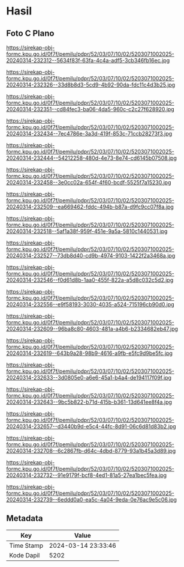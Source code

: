 # Hasil

## Foto C Plano

https://sirekap-obj-formc.kpu.go.id/0f7f/pemilu/pdpr/52/03/07/10/02/5203071002025-20240314-232312--5634f83f-63fa-4c4a-adf5-3cb346fb16ec.jpg

https://sirekap-obj-formc.kpu.go.id/0f7f/pemilu/pdpr/52/03/07/10/02/5203071002025-20240314-232326--33d8b8d3-5cd9-4b92-90da-fdc11c4d3b25.jpg

https://sirekap-obj-formc.kpu.go.id/0f7f/pemilu/pdpr/52/03/07/10/02/5203071002025-20240314-232351--cd84fec3-ba06-4da5-960c-c2c27f628920.jpg

https://sirekap-obj-formc.kpu.go.id/0f7f/pemilu/pdpr/52/03/07/10/02/5203071002025-20240314-232434--7ec4786e-3a3d-419f-853c-71ccb28273f3.jpg

https://sirekap-obj-formc.kpu.go.id/0f7f/pemilu/pdpr/52/03/07/10/02/5203071002025-20240314-232444--54212258-480d-4e73-8e74-cd6145b07508.jpg

https://sirekap-obj-formc.kpu.go.id/0f7f/pemilu/pdpr/52/03/07/10/02/5203071002025-20240314-232458--3e0cc02a-654f-4f60-bcdf-5525f7a15230.jpg

https://sirekap-obj-formc.kpu.go.id/0f7f/pemilu/pdpr/52/03/07/10/02/5203071002025-20240314-232509--ea669462-fddc-494b-b87a-d9fc9cc07f8a.jpg

https://sirekap-obj-formc.kpu.go.id/0f7f/pemilu/pdpr/52/03/07/10/02/5203071002025-20240314-232518--5af1a38f-959f-451e-9a5a-5810c1440531.jpg

https://sirekap-obj-formc.kpu.go.id/0f7f/pemilu/pdpr/52/03/07/10/02/5203071002025-20240314-232527--73db8d40-cd9b-4974-9103-1422f2a3468a.jpg

https://sirekap-obj-formc.kpu.go.id/0f7f/pemilu/pdpr/52/03/07/10/02/5203071002025-20240314-232546--f0d61d8b-1aa0-455f-822a-a5d8c032c5d2.jpg

https://sirekap-obj-formc.kpu.go.id/0f7f/pemilu/pdpr/52/03/07/10/02/5203071002025-20240314-232556--e9f58193-3030-4035-a524-715196cb90d0.jpg

https://sirekap-obj-formc.kpu.go.id/0f7f/pemilu/pdpr/52/03/07/10/02/5203071002025-20240314-232609--96ba8c80-4603-481a-a4b6-b2334682eb47.jpg

https://sirekap-obj-formc.kpu.go.id/0f7f/pemilu/pdpr/52/03/07/10/02/5203071002025-20240314-232619--643b9a28-98b9-4616-a9fb-e5fc9d9be5fc.jpg

https://sirekap-obj-formc.kpu.go.id/0f7f/pemilu/pdpr/52/03/07/10/02/5203071002025-20240314-232633--3d0805e0-a6e6-45a1-b4a4-de194117f09f.jpg

https://sirekap-obj-formc.kpu.go.id/0f7f/pemilu/pdpr/52/03/07/10/02/5203071002025-20240314-232643--9bc5b822-b71d-415b-b361-13d641ee8f4a.jpg

https://sirekap-obj-formc.kpu.go.id/0f7f/pemilu/pdpr/52/03/07/10/02/5203071002025-20240314-232657--d3440b9d-e5c4-44fc-8d91-06c6d81d83b2.jpg

https://sirekap-obj-formc.kpu.go.id/0f7f/pemilu/pdpr/52/03/07/10/02/5203071002025-20240314-232708--6c2867fb-d64c-4dbd-8779-93a1b45a3d89.jpg

https://sirekap-obj-formc.kpu.go.id/0f7f/pemilu/pdpr/52/03/07/10/02/5203071002025-20240314-232732--91e9179f-bcf8-4ed1-81a5-27ea1bec5fea.jpg

https://sirekap-obj-formc.kpu.go.id/0f7f/pemilu/pdpr/52/03/07/10/02/5203071002025-20240314-232739--6eddd0a0-ea5c-4a04-9eda-0e76ac9e5c06.jpg


## Metadata

| Key        | Value               |
| ---------- | ------------------- |
| Time Stamp | 2024-03-14 23:33:46 |
| Kode Dapil | 5202                |



